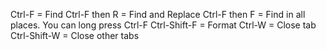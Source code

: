 Ctrl-F = Find
Ctrl-F then R = Find and Replace
Ctrl-F then F = Find in all places.  You can long press Ctrl-F
Ctrl-Shift-F = Format
Ctrl-W = Close tab
Ctrl-Shift-W = Close other tabs

